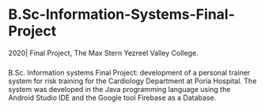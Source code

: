 # B.Sc-Information-Systems-Final-Project
2020| Final Project, The Max Stern Yezreel Valley College.
###
B.Sc. Information systems Final Project: development of a personal trainer system for risk training for the Cardiology Department at Poria Hospital.
The system was developed in the Java programming language using the Android Studio IDE and the Google tool Firebase as a Database.
